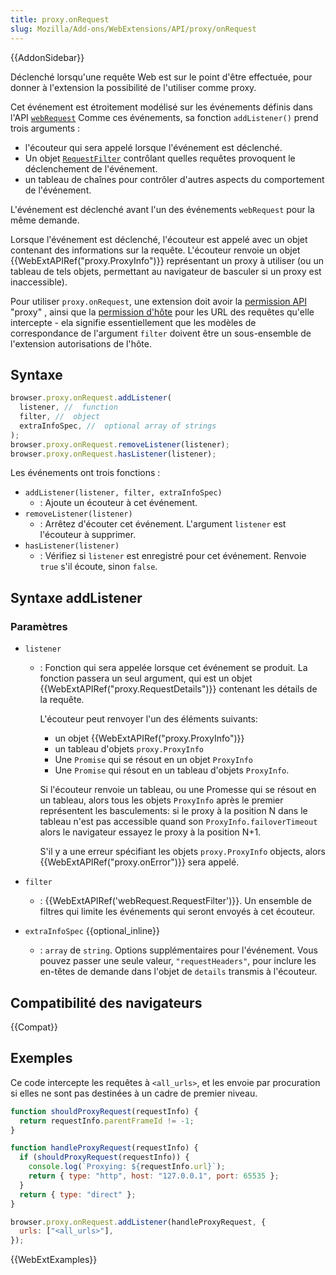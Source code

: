 ```yaml
---
title: proxy.onRequest
slug: Mozilla/Add-ons/WebExtensions/API/proxy/onRequest
---
```


{{AddonSidebar}}

Déclenché lorsqu'une requête Web est sur le point d'être effectuée, pour donner à l'extension la possibilité de l'utiliser comme proxy.

Cet événement est étroitement modélisé sur les événements définis dans l'API [`webRequest`](/fr/docs/Mozilla/Add-ons/WebExtensions/API/webRequest) Comme ces événements, sa fonction `addListener()` prend trois arguments :

- l'écouteur qui sera appelé lorsque l'événement est déclenché.
- Un objet [`RequestFilter`](/fr/docs/Mozilla/Add-ons/WebExtensions/API/webRequest/RequestFilter) contrôlant quelles requêtes provoquent le déclenchement de l'événement.
- un tableau de chaînes pour contrôler d'autres aspects du comportement de l'événement.

L'événement est déclenché avant l'un des événements `webRequest` pour la même demande.

Lorsque l'événement est déclenché, l'écouteur est appelé avec un objet contenant des informations sur la requête. L'écouteur renvoie un objet {{WebExtAPIRef("proxy.ProxyInfo")}} représentant un proxy à utiliser (ou un tableau de tels objets, permettant au navigateur de basculer si un proxy est inaccessible).

Pour utiliser `proxy.onRequest`, une extension doit avoir la [permission API](/fr/docs/Mozilla/Add-ons/WebExtensions/manifest.json/permissions#api_permissions) "proxy" , ainsi que la [permission d'hôte](/fr/docs/Mozilla/Add-ons/WebExtensions/manifest.json/permissions#host_permissions) pour les URL des requêtes qu'elle intercepte - ela signifie essentiellement que les modèles de correspondance de l'argument `filter` doivent être un sous-ensemble de l'extension autorisations de l'hôte.

## Syntaxe

```js
browser.proxy.onRequest.addListener(
  listener, //  function
  filter, //  object
  extraInfoSpec, //  optional array of strings
);
browser.proxy.onRequest.removeListener(listener);
browser.proxy.onRequest.hasListener(listener);
```

Les événements ont trois fonctions :

- `addListener(listener, filter, extraInfoSpec)`
  - : Ajoute un écouteur à cet événement.
- `removeListener(listener)`
  - : Arrêtez d'écouter cet événement. L'argument `listener` est l'écouteur à supprimer.
- `hasListener(listener)`
  - : Vérifiez si `listener` est enregistré pour cet événement. Renvoie `true` s'il écoute, sinon `false`.

## Syntaxe addListener

### Paramètres

- `listener`

  - : Fonction qui sera appelée lorsque cet événement se produit. La fonction passera un seul argument, qui est un objet {{WebExtAPIRef("proxy.RequestDetails")}} contenant les détails de la requête.

    L'écouteur peut renvoyer l'un des éléments suivants:

    - un objet {{WebExtAPIRef("proxy.ProxyInfo")}}
    - un tableau d'objets `proxy.ProxyInfo`
    - Une `Promise` qui se résout en un objet `ProxyInfo`
    - Une `Promise` qui résout en un tableau d'objets `ProxyInfo`.

    Si l'écouteur renvoie un tableau, ou une Promesse qui se résout en un tableau, alors tous les objets `ProxyInfo` après le premier représentent les basculements: si le proxy à la position N dans le tableau n'est pas accessible quand son `ProxyInfo.failoverTimeout` alors le navigateur essayez le proxy à la position N+1.

    S'il y a une erreur spécifiant les objets `proxy.ProxyInfo` objects, alors {{WebExtAPIRef("proxy.onError")}} sera appelé.

- `filter`
  - : {{WebExtAPIRef('webRequest.RequestFilter')}}. Un ensemble de filtres qui limite les événements qui seront envoyés à cet écouteur.
- `extraInfoSpec` {{optional_inline}}
  - : `array` de `string`. Options supplémentaires pour l'événement. Vous pouvez passer une seule valeur, `"requestHeaders"`, pour inclure les en-têtes de demande dans l'objet de `details` transmis à l'écouteur.

## Compatibilité des navigateurs

{{Compat}}

## Exemples

Ce code intercepte les requêtes à `<all_urls>`, et les envoie par procuration si elles ne sont pas destinées à un cadre de premier niveau.

```js
function shouldProxyRequest(requestInfo) {
  return requestInfo.parentFrameId != -1;
}

function handleProxyRequest(requestInfo) {
  if (shouldProxyRequest(requestInfo)) {
    console.log(`Proxying: ${requestInfo.url}`);
    return { type: "http", host: "127.0.0.1", port: 65535 };
  }
  return { type: "direct" };
}

browser.proxy.onRequest.addListener(handleProxyRequest, {
  urls: ["<all_urls>"],
});
```

{{WebExtExamples}}
